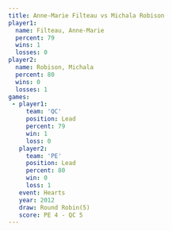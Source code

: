 ```yaml
---
title: Anne-Marie Filteau vs Michala Robison
player1:                   
  name: Filteau, Anne-Marie
  percent: 79              
  wins: 1                  
  losses: 0                
player2:                   
  name: Robison, Michala   
  percent: 80              
  wins: 0                  
  losses: 1                
games:
 - player1:        
     team: 'QC'    
     position: Lead
     percent: 79   
     win: 1        
     loss: 0       
   player2:        
     team: 'PE'    
     position: Lead
     percent: 80   
     win: 0        
     loss: 1       
   event: Hearts       
   year: 2012          
   draw: Round Robin(5)
   score: PE 4 - QC 5  
---
```

